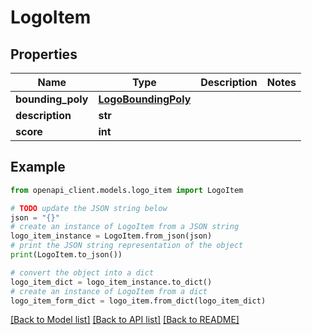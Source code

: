 # LogoItem


## Properties

Name | Type | Description | Notes
------------ | ------------- | ------------- | -------------
**bounding_poly** | [**LogoBoundingPoly**](LogoBoundingPoly.md) |  | 
**description** | **str** |  | 
**score** | **int** |  | 

## Example

```python
from openapi_client.models.logo_item import LogoItem

# TODO update the JSON string below
json = "{}"
# create an instance of LogoItem from a JSON string
logo_item_instance = LogoItem.from_json(json)
# print the JSON string representation of the object
print(LogoItem.to_json())

# convert the object into a dict
logo_item_dict = logo_item_instance.to_dict()
# create an instance of LogoItem from a dict
logo_item_form_dict = logo_item.from_dict(logo_item_dict)
```
[[Back to Model list]](../README.md#documentation-for-models) [[Back to API list]](../README.md#documentation-for-api-endpoints) [[Back to README]](../README.md)


